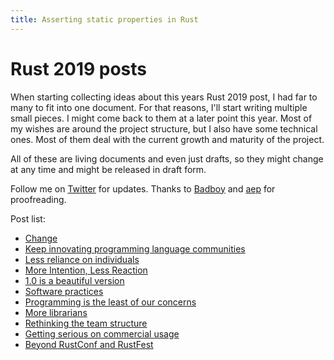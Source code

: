 ```yaml
---
title: Asserting static properties in Rust
---
```


# Rust 2019 posts

When starting collecting ideas about this years Rust 2019 post, I had far to many to fit into one document. For that reasons, I'll start writing multiple small pieces. I might come back to them at a later point this year. Most of my wishes are around the project structure, but I also have some technical ones. Most of them deal with the current growth and maturity of the project.

All of these are living documents and even just drafts, so they might change at any time and might be released in draft form.

Follow me on [Twitter](https://twitter.com/argorak) for updates. Thanks to [Badboy](https://github.com/badboy) and [aep](https://github.com/aep) for proofreading.

Post list:

* [Change](https://yakshav.es/rust-2019-change)
* [Keep innovating programming language communities](https://yakshav.es/rust-2019-keep-innovating-programming-language-communities)
* [Less reliance on individuals](https://yakshav.es/rust-2019-less-reliance-on-individuals)
* [More Intention, Less Reaction](https://yakshav.es/rust-2019-more-intention-less-reaction)
* [1.0 is a beautiful version](https://yakshav.es/rust-2019-one-zero-is-a-beautiful-version/)
* [Software practices](https://yakshav.es/rust-2019-software-practices)
* [Programming is the least of our concerns](https://yakshav.es/rust-2019-programming-is-the-least-of-our-concerns)
* [More librarians](https://yakshav.es/rust-2019-more-librarians/)
* [Rethinking the team structure](https://yakshav.es/rust-2019-rethinking-the-team-structure/)
* [Getting serious on commercial usage](https://yakshav.es/rust-2019-getting-serious-on-commercial-usage/)
* [Beyond RustConf and RustFest](https://yakshav.es/rust-2019-beyond-rustconf-and-rustfest/)
